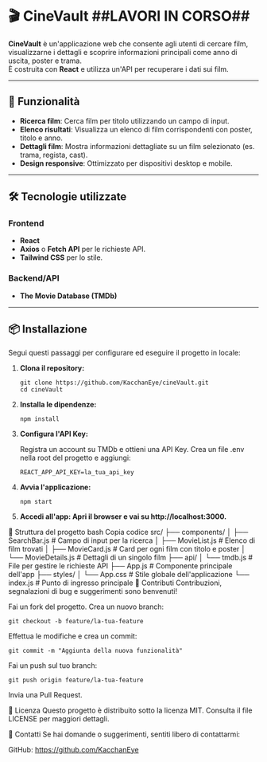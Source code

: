 # 🎬 CineVault   ##LAVORI IN CORSO##

**CineVault** è un'applicazione web che consente agli utenti di cercare film, visualizzarne i dettagli e scoprire informazioni principali come anno di uscita, poster e trama.  
È costruita con **React** e utilizza un'API per recuperare i dati sui film.

---

## 🚀 Funzionalità

- **Ricerca film**: Cerca film per titolo utilizzando un campo di input.
- **Elenco risultati**: Visualizza un elenco di film corrispondenti con poster, titolo e anno.
- **Dettagli film**: Mostra informazioni dettagliate su un film selezionato (es. trama, regista, cast).
- **Design responsive**: Ottimizzato per dispositivi desktop e mobile.

---

## 🛠️ Tecnologie utilizzate

### **Frontend**
- **React**
- **Axios** o **Fetch API** per le richieste API.
- **Tailwind CSS** per lo stile.

### **Backend/API**
- **The Movie Database (TMDb)**
---

## 📦 Installazione

Segui questi passaggi per configurare ed eseguire il progetto in locale:

1. **Clona il repository:**
   ```
   git clone https://github.com/KacchanEye/cineVault.git
   cd cineVault
   ```
2. **Installa le dipendenze:**
   ```
   npm install
   ```
3. **Configura l'API Key:**

    Registra un account su TMDb e ottieni una API Key.
    Crea un file .env nella root del progetto e aggiungi:
    ```
    REACT_APP_API_KEY=la_tua_api_key
    ```

 4. **Avvia l'applicazione:**
    ```
    npm start
    ```
 5. **Accedi all'app: Apri il browser e vai su http://localhost:3000.**

📂 Struttura del progetto
bash
Copia codice
src/
├── components/
│   ├── SearchBar.js        # Campo di input per la ricerca
│   ├── MovieList.js        # Elenco di film trovati
│   ├── MovieCard.js        # Card per ogni film con titolo e poster
│   └── MovieDetails.js     # Dettagli di un singolo film
├── api/
│   └── tmdb.js             # File per gestire le richieste API
├── App.js                  # Componente principale dell'app
├── styles/
│   └── App.css             # Stile globale dell'applicazione
└── index.js                # Punto di ingresso principale
🤝 Contributi
Contribuzioni, segnalazioni di bug e suggerimenti sono benvenuti!

Fai un fork del progetto.
Crea un nuovo branch:
```
git checkout -b feature/la-tua-feature
```
Effettua le modifiche e crea un commit:
```
git commit -m "Aggiunta della nuova funzionalità"
```
Fai un push sul tuo branch:
```
git push origin feature/la-tua-feature
```
Invia una Pull Request.

📃 Licenza
Questo progetto è distribuito sotto la licenza MIT. Consulta il file LICENSE per maggiori dettagli.

📧 Contatti
Se hai domande o suggerimenti, sentiti libero di contattarmi:

GitHub: https://github.com/KacchanEye
